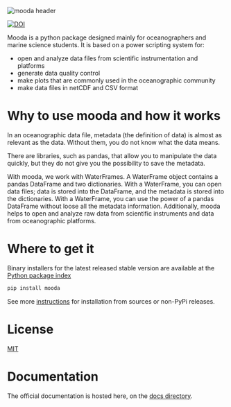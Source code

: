 ![mooda header](docs/img_docs/mooda-header.png)

[![DOI](https://zenodo.org/badge/DOI/10.5281/zenodo.2677621.svg)](https://doi.org/10.5281/zenodo.2864645)

Mooda is a python package designed mainly for oceanographers and marine science students. It is based on a power scripting system for:

* open and analyze data files from scientific instrumentation and platforms
* generate data quality control
* make plots that are commonly used in the oceanographic community
* make data files in netCDF and CSV format

# Why to use mooda and how it works

In an oceanographic data file, metadata (the definition of data) is almost as relevant as the data. Without them, you do not know what the data means.

There are libraries, such as pandas, that allow you to manipulate the data quickly, but they do not give you the possibility to save the metadata.

With mooda, we work with WaterFrames. A WaterFrame object contains a pandas DataFrame and two dictionaries. With a WaterFrame, you can open data files; data is stored into the DataFrame, and the metadata is stored into the dictionaries. With a WaterFrame, you can use the power of a pandas DataFrame without loose all the metadata information. Additionally, mooda helps to open and analyze raw data from scientific instruments and data from oceanographic platforms.

# Where to get it

Binary installers for the latest released stable version are available at the [Python package index](https://pypi.org/project/mooda/)

```cmd
pip install mooda
```

See more [instructions](docs/installation/installation.md) for installation from sources or non-PyPi releases.

# License

[MIT](LICENSE)

# Documentation

The official documentation is hosted here, on the [docs directory](docs/index_docs.md).
